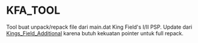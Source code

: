 # KFA_TOOL
Tool buat unpack/repack file dari main.dat King Field's I/II PSP.
Update dari  [Kings_Field_Additional](https://https://github.com/gil-unx/Kings_Field_Additional/)
karena butuh kekuatan pointer untuk full repack.


